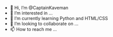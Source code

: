 - 👋 Hi, I’m @CaptainKaveman
- 👀 I’m interested in ...
- 🌱 I’m currently learning Python and HTML/CSS
- 💞️ I’m looking to collaborate on ...
- 📫 How to reach me ...

<!---
CaptainKaveman/CaptainKaveman is a ✨ special ✨ repository because its `README.md` (this file) appears on your GitHub profile.
You can click the Preview link to take a look at your changes.
--->
